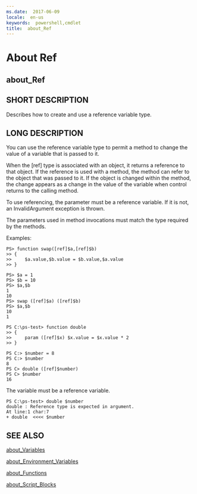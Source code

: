 ```yaml
---
ms.date:  2017-06-09
locale:  en-us
keywords:  powershell,cmdlet
title:  about_Ref
---
```


# About Ref
## about_Ref


## SHORT DESCRIPTION
Describes how to create and use a reference variable type.


## LONG DESCRIPTION
You can use the reference variable type to permit a method to change the value of a variable that is passed to it.

When the [ref] type is associated with an object, it returns a reference to that object. If the reference is used with a method, the method can refer to the object that was passed to it. If the object is changed within the method, the change appears as a change in the value of the variable when control returns to the calling method.

To use referencing, the parameter must be a reference variable. If it is not, an InvalidArgument exception is thrown.

The parameters used in method invocations must match the type required by the methods.

Examples:


```
PS> function swap([ref]$a,[ref]$b)   
>> {   
>>     $a.value,$b.value = $b.value,$a.value   
>> }  
  
PS> $a = 1  
PS> $b = 10  
PS> $a,$b  
1  
10  
PS> swap ([ref]$a) ([ref]$b)  
PS> $a,$b  
10  
1  
  
PS C:\ps-test> function double  
>> {  
>>     param ([ref]$x) $x.value = $x.value * 2  
>> }  
  
PS C:> $number = 8  
PS C:> $number  
8  
PS C> double ([ref]$number)  
PS C> $number  
16
```


The variable must be a reference variable.


```
PS C:\ps-test> double $number  
double : Reference type is expected in argument.  
At line:1 char:7  
+ double  <<<< $number
```



## SEE ALSO

[about_Variables](about_Variables.md)

[about_Environment_Variables](about_Environment_Variables.md)

[about_Functions](about_Functions.md)

[about_Script_Blocks](about_Script_Blocks.md)

